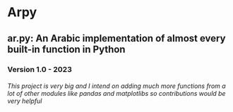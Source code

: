 # Arpy
## ar.py: An Arabic implementation of almost every built-in function in Python
### Version 1.0 - 2023
###### This project is very big and I intend on adding much more functions from a lot of other modules like pandas and matplotlibs so contributions would be very helpful
